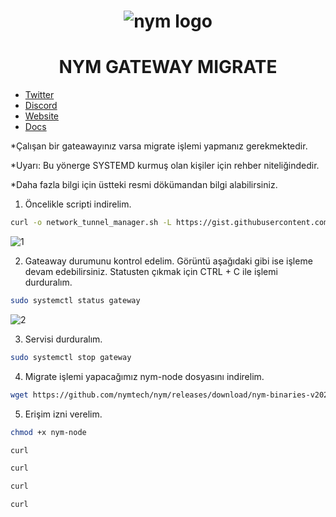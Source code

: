 
# <h1 align="center">![nym logo](https://github.com/uzeyirce/Nimble/assets/85512132/9a8e16a1-54b7-4949-9258-df37dbb5f4f9)</h1>

# <h1 align="center">NYM GATEWAY MIGRATE</h1>

* [Twitter](https://twitter.com/nymproject)
* [Discord](https://discord.gg/nym)
* [Website](https://nymtech.net/)
* [Docs](https://nymtech.net/operators/nodes/nym-node.html)


*Çalışan bir gateawayınız varsa migrate işlemi yapmanız gerekmektedir.

*Uyarı: Bu yönerge SYSTEMD kurmuş olan kişiler için rehber niteliğindedir. 

*Daha fazla bilgi için üstteki resmi dökümandan bilgi alabilirsiniz.





1. Öncelikle scripti indirelim.

```bash
curl -o network_tunnel_manager.sh -L https://gist.githubusercontent.com/tommyv1987/ccf6ca00ffb3d7e13192edda61bb2a77/raw/9d785d6ee3aa2970553633eccbd89a827f49fab5/network_tunnel_manager.sh && chmod +x network_tunnel_manager.sh
```

![1](https://github.com/uzeyirce/Nimble/assets/85512132/03961d32-5d03-4048-aac2-336e59b97de1)


2. Gateaway durumunu kontrol edelim. Görüntü aşağıdaki gibi ise işleme  devam edebilirsiniz. Statusten çıkmak için CTRL + C ile işlemi durduralım.
```bash
sudo systemctl status gateway
```

![2](https://github.com/uzeyirce/Nimble/assets/85512132/15fdd084-4d15-47eb-ae28-2f9324c309ab)


3. Servisi durduralım.

```bash
sudo systemctl stop gateway
```


4. Migrate işlemi yapacağımız nym-node dosyasını indirelim.
   

```bash
wget https://github.com/nymtech/nym/releases/download/nym-binaries-v2024.3-eclipse/nym-node
```

5. Erişim izni verelim.

```bash
chmod +x nym-node
```



```bash
curl
```



```bash
curl
```



```bash
curl
```



```bash
curl
```
